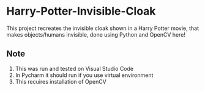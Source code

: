# Harry-Potter-Invisible-Cloak
This project recreates the invisible cloak shown in a Harry Potter movie, that makes objects/humans invisible, done using Python and OpenCV here!


## Note
1. This was run and tested on Visual Studio Code
2. In Pycharm it should run if you use virtual environment
3. This recuires installation of OpenCV

